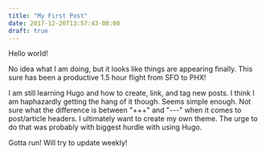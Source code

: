 ```yaml
---
title: "My First Post"
date: 2017-12-26T13:57:43-08:00
draft: true
---
```


Hello world!

No idea what I am doing, but it looks like things are appearing finally.  This sure has been a productive 1.5 hour flight from SFO to PHX!

I am still learning Hugo and how to create, link, and tag new posts.  I think I am haphazardly getting the hang of it though.  Seems simple enough.  Not sure what the difference is between "+++" and "---" when it comes to post/article headers.  I ultimately want to create my own theme.  The urge to do that was probably with biggest hurdle with using Hugo.


Gotta run!  Will try to update weekly!
